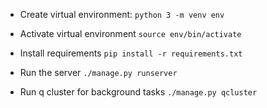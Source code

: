 - Create virtual environment:
`python 3 -m venv env`

- Activate virtual environment
`source env/bin/activate`

- Install requirements
`pip install -r requirements.txt`

- Run the server
`./manage.py runserver`

- Run q cluster for background tasks
`./manage.py qcluster`
